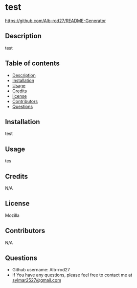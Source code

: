 
  # test
  https://github.com/Alb-rod27/README-Generator

  ## Description
  test

  ## Table of contents
  * [Description](#description)
  * [Installation](#installation)
  * [Usage](#usage)
  * [Credits](#credits)
  * [license](#license)
  * [Contributors](#contributors)
  * [Questions](#questions)

  ## Installation
  test

  ## Usage
  tes

  ## Credits
  N/A

  ## License
  Mozilla
        
  ## Contributors
  N/A

  ## Questions
  * Github username: Alb-rod27
  * If You have any questions, please feel free to contact me at sylmar2527@gmail.com
  